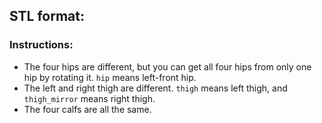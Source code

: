 
## STL format:
### Instructions:
* The four hips are different, but you can get all four hips from only one hip by rotating it. `hip` means left-front hip.
* The left and right thigh are different. `thigh` means left thigh, and `thigh_mirror` means right thigh.
* The four calfs are all the same.
